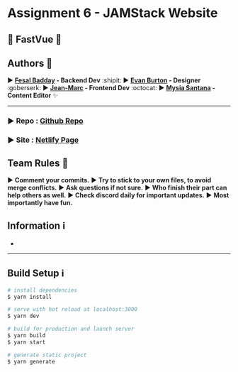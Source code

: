 # Assignment 6 - JAMStack Website

## :star2: FastVue :star2:

## Authors :star2:
:arrow_forward: **[Fesal Badday](https://github.com/FesalBadday) - Backend Dev** :shipit:
:arrow_forward: **[Evan Burton](https://github.com/Rankorrdagod) - Designer** :goberserk:
:arrow_forward: **[Jean-Marc](https://github.com/QDetective) - Frontend Dev** :octocat:
:arrow_forward: **[Mysia Santana](https://github.com/Mysia14) - Content Editor** :sparkles:

 ---

### :arrow_forward: Repo : [Github Repo](https://github.com/FesalBadday/cpnt200-final-project)

### :arrow_forward: Site : [Netlify Page](https://fastvue.netlify.app)

## Team Rules :loudspeaker:
:arrow_forward: **Comment your commits.**
:arrow_forward: **Try to stick to your own files, to avoid merge conflicts.**
:arrow_forward: **Ask questions if not sure.**
:arrow_forward: **Who finish their part can help others as well.**
:arrow_forward: **Check discord daily for important updates.**
:arrow_forward: **Most importantly have fun.**

## Information :information_source:
- 

 ---

## Build Setup :information_source:

```bash
# install dependencies
$ yarn install

# serve with hot reload at localhost:3000
$ yarn dev

# build for production and launch server
$ yarn build
$ yarn start

# generate static project
$ yarn generate
```